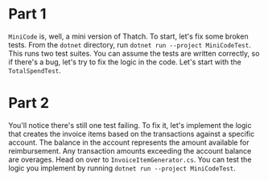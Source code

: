 # Part 1
`MiniCode` is, well, a mini version of Thatch. To start, let's fix some broken tests. From the `dotnet` directory, run `dotnet run --project MiniCodeTest`. This runs two test suites. You can assume the tests are written correctly, so if there's a bug, let's try to fix the logic in the code. Let's start with the `TotalSpendTest`.

# Part 2
You'll notice there's still one test failing. To fix it, let's implement the logic that creates the invoice items based on the transactions against a specific account. The balance in the account represents the amount available for reimbursement. Any transaction amounts exceeding the account balance are overages. Head on over to `InvoiceItemGenerator.cs`. You can test the logic you implement by running `dotnet run --project MiniCodeTest`.
